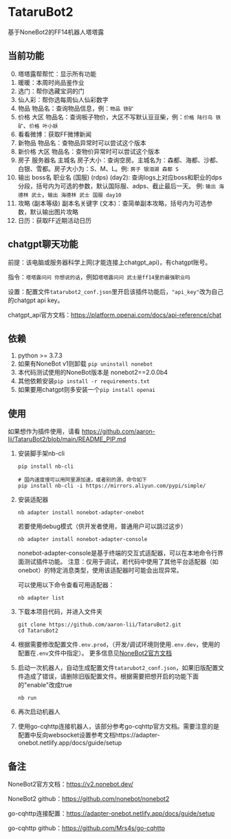 # TataruBot2

基于NoneBot2的FF14机器人塔塔露

## 当前功能

0. 塔塔露帮帮忙：显示所有功能
1. 暖暖：本周时尚品鉴作业
2. 选门：帮你选藏宝洞的门
3. 仙人彩：帮你选每周仙人仙彩数字
4. 物品 物品名：查询物品信息，例：`物品 铁矿`
5. 价格 大区 物品名：查询板子物价，大区不写默认豆豆柴，例：`价格 陆行鸟 铁矿`、`价格 叶小妖`
6. 看看微博：获取FF微博新闻
7. 新物品 物品名：查物品异常时可以尝试这个版本
8. 新价格 大区 物品名：查物价异常时可以尝试这个版本
9. 房子 服务器名 主城名 房子大小：查询空房。主城名为：森都、海都、沙都、白银、雪都。房子大小为：S、M、L。例: `房子 银泪湖 森都 S`
10. 输出 boss名 职业名 (国服) (rdps) (day2): 查询logs上对应boss和职业的dps分段，括号内为可选的参数，默认国际服、adps、截止最后一天。
例: `输出 海德林 武士`，`输出 海德林 武士 国服 day10`
11. 攻略 (副本等级) 副本名关键字 (文本)：查简单副本攻略，括号内为可选参数，默认输出图片攻略
12. 日历：获取FF近期活动日历

## chatgpt聊天功能

前提：该电脑或服务器科学上网(才能连接上chatgpt_api)，有chatgpt账号。

指令：`塔塔露问问 你想说的话`，例如`塔塔露问问 武士是ff14里的最强职业吗`

设置：配置文件`tatarubot2_conf.json`里开启该插件功能后，`"api_key"`改为自己的chatgpt api key。

chatgpt_api官方文档：https://platform.openai.com/docs/api-reference/chat

## 依赖

1. python >= 3.7.3
2. 如果有NoneBot v1则卸载 `pip uninstall nonebot`
3. 本代码测试使用的NoneBot版本是 nonebot2==2.0.0b4
4. 其他依赖安装`pip install -r requirements.txt`
5. 如果要用chatgpt则多安装一个`pip install openai`

## 使用

如果想作为插件使用，请看 https://github.com/aaron-lii/TataruBot2/blob/main/README_PIP.md

1. 安装脚手架nb-cli

   ```shell
   pip install nb-cli
   
   # 国内速度慢可以用阿里源加速，或者别的源，命令如下
   pip install nb-cli -i https://mirrors.aliyun.com/pypi/simple/
   ```

2. 安装适配器

   ```
   nb adapter install nonebot-adapter-onebot
   ```
   
   若要使用debug模式（供开发者使用，普通用户可以跳过这步）
   ```
   nb adapter install nonebot-adapter-console
   ```
   nonebot-adapter-console是基于终端的交互式适配器，可以在本地命令行界面测试插件功能。
   注意：仅用于调试，若代码中使用了其他平台适配器（如onebot）的特定消息类型，使用该适配器时可能会出现异常。

   可以使用以下命令查看可用适配器：
   ```
   nb adapter list
   ```

3. 下载本项目代码，并进入文件夹

   ```
   git clone https://github.com/aaron-lii/TataruBot2.git
   cd TataruBot2
   ```

4. 根据需要修改配置文件`.env.prod`，（开发/调试环境则使用`.env.dev`，使用的配置在`.env`文件中指定）。
    更多信息见[NoneBot2官方文档](https://v2.nonebot.dev/docs/appendices/config)


5. 启动一次机器人，自动生成配置文件`tatarubot2_conf.json`，如果旧版配置文件造成了错误，请删除旧版配置文件。根据需要把想开启的功能下面的"enable"改成true

   ```
   nb run
   ```

6. 再次启动机器人


8. 使用go-cqhttp连接机器人，该部分参考go-cqhttp官方文档。需要注意的是配置中反向websocket设置参考文档https://adapter-onebot.netlify.app/docs/guide/setup

## 备注

NoneBot2官方文档：https://v2.nonebot.dev/

NoneBot2 github：https://github.com/nonebot/nonebot2

go-cqhttp连接配置：https://adapter-onebot.netlify.app/docs/guide/setup

go-cqhttp github：https://github.com/Mrs4s/go-cqhttp
